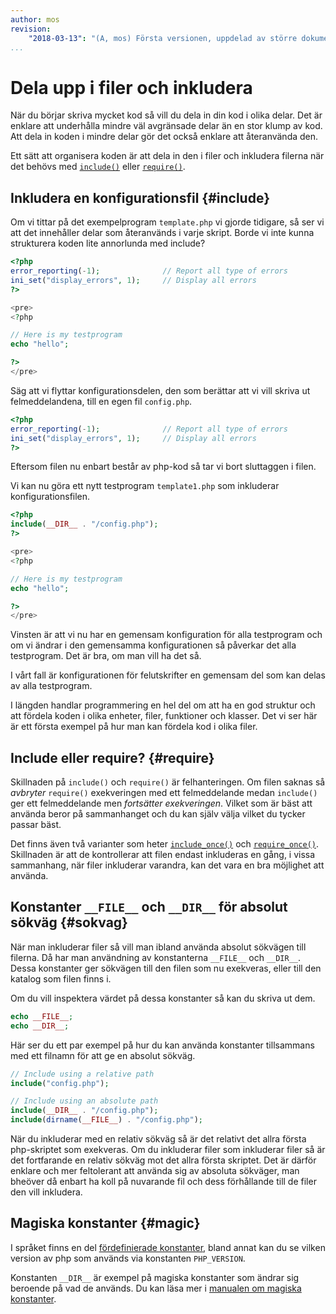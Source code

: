 ```yaml
---
author: mos
revision:
    "2018-03-13": "(A, mos) Första versionen, uppdelad av större dokument."
...
```

Dela upp i filer och inkludera
=======================

När du börjar skriva mycket kod så vill du dela in din kod i olika delar. Det är enklare att underhålla mindre väl avgränsade delar än en stor klump av kod. Att dela in koden i mindre delar gör det också enklare att återanvända den.

 Ett sätt att organisera koden är att dela in den i filer och inkludera filerna när det behövs med [`include()`](http://php.net/manual/en/function.include.php) eller [`require()`](http://php.net/manual/en/function.require.php).



Inkludera en konfigurationsfil {#include}
-----------------------

Om vi tittar på det exempelprogram `template.php` vi gjorde tidigare, så ser vi att det innehåller delar som återanvänds i varje skript. Borde vi inte kunna strukturera koden lite annorlunda med include?

```php
<?php
error_reporting(-1);              // Report all type of errors
ini_set("display_errors", 1);     // Display all errors 
?>

<pre>
<?php

// Here is my testprogram
echo "hello";

?>
</pre>
```

Säg att vi flyttar konfigurationsdelen, den som berättar att vi vill skriva ut felmeddelandena, till en egen fil `config.php`.

```php
<?php
error_reporting(-1);              // Report all type of errors
ini_set("display_errors", 1);     // Display all errors 
?>
```

Eftersom filen nu enbart består av php-kod så tar vi bort sluttaggen i filen.

Vi kan nu göra ett nytt testprogram `template1.php` som inkluderar konfigurationsfilen.

```php
<?php
include(__DIR__ . "/config.php");
?>

<pre>
<?php

// Here is my testprogram
echo "hello";

?>
</pre>
```

Vinsten är att vi nu har en gemensam konfiguration för alla testprogram och om vi ändrar i den gemensamma konfigurationen så påverkar det alla testprogram. Det är bra, om man vill ha det så.

I vårt fall är konfigurationen för felutskrifter en gemensam del som kan delas av alla testprogram.

I längden handlar programmering en hel del om att ha en god struktur och att fördela koden i olika enheter, filer, funktioner och klasser. Det vi ser här är ett första exempel på hur man kan fördela kod i olika filer.



Include eller require? {#require}
-----------------------

Skillnaden på `include()` och `require()` är felhanteringen. Om filen saknas så *avbryter* `require()` exekveringen med ett felmeddelande medan `include()` ger ett felmeddelande men *fortsätter exekveringen*. Vilket som är bäst att använda beror på sammanhanget och du kan själv välja vilket du tycker passar bäst.

Det finns även två varianter som heter [`include_once()`](http://php.net/manual/en/function.include-once.php) och [`require_once()`](http://php.net/manual/en/function.require-once.php). Skillnaden är att de kontrollerar att filen endast inkluderas en gång, i vissa sammanhang, när filer inkluderar varandra, kan det vara en bra möjlighet att använda.



Konstanter `__FILE__` och `__DIR__` för absolut sökväg {#sokvag}
-----------------------

När man inkluderar filer så vill man ibland använda absolut sökvägen till filerna. Då har man användning av konstanterna `__FILE__` och `__DIR__`. Dessa konstanter ger sökvägen till den filen som nu exekveras, eller till den katalog som filen finns i.

Om du vill inspektera värdet på dessa konstanter så kan du skriva ut dem.

```php
echo __FILE__;
echo __DIR__;
```

Här ser du ett par exempel på hur du kan använda konstanter tillsammans  med ett filnamn för att ge en absolut sökväg.

```php
// Include using a relative path
include("config.php");

// Include using an absolute path
include(__DIR__ . "/config.php");
include(dirname(__FILE__) . "/config.php");
```

När du inkluderar med en relativ sökväg så är det relativt det allra första php-skriptet som exekveras. Om du inkluderar filer som inkluderar filer så är det fortfarande en relativ sökväg mot det allra första skriptet. Det är därför enklare och mer feltolerant att använda sig av absoluta sökväger, man bheöver då enbart ha koll på nuvarande fil och dess förhållande till de filer den vill inkludera.



Magiska konstanter {#magic}
-----------------------

I språket finns en del [fördefinierade konstanter](http://php.net/manual/en/reserved.constants.php), bland annat kan du se vilken version av php som används via konstanten `PHP_VERSION`.

Konstanten `__DIR__` är exempel på magiska konstanter som ändrar sig beroende på vad de används. Du kan läsa mer i [manualen om magiska konstanter](http://php.net/manual/en/language.constants.predefined.php).
